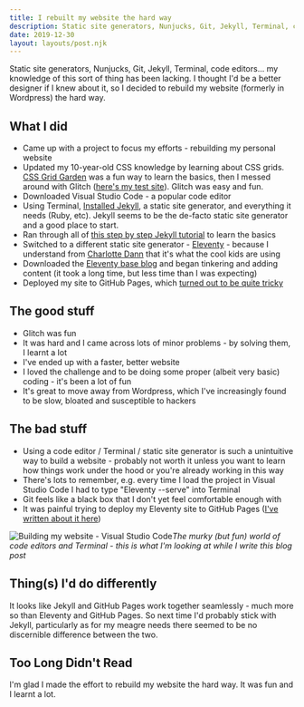 ```yaml
---
title: I rebuilt my website the hard way
description: Static site generators, Nunjucks, Git, Jekyll, Terminal, code editors... my knowledge of this sort...
date: 2019-12-30
layout: layouts/post.njk
---
```


Static site generators, Nunjucks, Git, Jekyll, Terminal, code editors... my knowledge of this sort of thing has been lacking. I thought I'd be a better designer if I knew about it, so I decided to rebuild my website (formerly in Wordpress) the hard way. 

## What I did

* Came up with a project to focus my efforts - rebuilding my personal website
* Updated my 10-year-old CSS knowledge by learning about CSS grids. [CSS Grid Garden](https://cssgridgarden.com/) was a fun way to learn the basics, then I messed around with Glitch ([here's my test site](https://gaudy-apostosaurus.glitch.me/blog.html)). Glitch was easy and fun.
* Downloaded Visual Studio Code - a popular code editor
* Using Terminal, [Installed Jekyll](https://jekyllrb.com/docs/installation/), a static site generator, and everything it needs (Ruby, etc). Jekyll seems to be the de-facto static site generator and a good place to start. 
* Ran through all of [this step by step Jekyll tutorial](https://jekyllrb.com/docs/step-by-step/01-setup/) to learn the basics
* Switched to a different static site generator - [Eleventy](https://www.11ty.dev/) - because I understand from [Charlotte Dann](https://twitter.com/charlotte_dann?lang=en) that it's what the cool kids are using
* Downloaded the [Eleventy base blog](https://github.com/11ty/eleventy-base-blog) and began tinkering and adding content (it took a long time, but less time than I was expecting)
* Deployed my site to GitHub Pages, which [turned out to be quite tricky](/personal-site-11ty/posts/deploying-eleventy-to-github-pages-one-way)

## The good stuff

* Glitch was fun
* It was hard and I came across lots of minor problems - by solving them, I learnt a lot
* I've ended up with a faster, better website 
* I loved the challenge and to be doing some proper (albeit very basic) coding - it's been a lot of fun
* It's great to move away from Wordpress, which I've increasingly found to be slow, bloated and susceptible to hackers

## The bad stuff

* Using a code editor / Terminal / static site generator is such a unintuitive way to build a website - probably not worth it unless you want to learn how things work under the hood or you're already working in this way
* There's lots to remember, e.g. every time I load the project in Visual Studio Code I had to type "Eleventy --serve" into Terminal
* Git feels like a black box that I don't yet feel comfortable enough with
* It was painful trying to deploy my Eleventy site to GitHub Pages ([I've written about it here](/personal-site-11ty/posts/deploying-eleventy-to-github-pages-one-way))

![Building my website - Visual Studio Code](/personal-site-11ty/img/visual-studio-code.png)<em>The murky (but fun) world of code editors and Terminal - this is what I'm looking at while I write this blog post</em>

## Thing(s) I'd do differently

It looks like Jekyll and GitHub Pages work together seamlessly - much more so than Eleventy and GitHub Pages. So next time I'd probably stick with Jekyll, particularly as for my meagre needs there seemed to be no discernible difference between the two.

## Too Long Didn't Read

I'm glad I made the effort to rebuild my website the hard way. It was fun and I learnt a lot.
